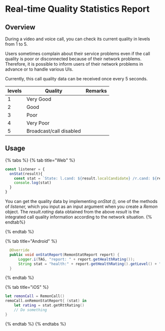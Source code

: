 # Real-time Quality Statistics Report

## Overview

During a video and voice call, you can check its current quality in levels from 1 to 5.

Users sometimes complain about their service problems even if the call quality is poor or disconnected because of their network problems. Therefore, it is possible to inform users of their network problems in advance or to handle various UIs.

Currently, this call quality data can be received once every 5 seconds.

| levels | Quality | Remarks |
| --- | --- | --- |
| 1 | Very Good | |
| 2 | Good | |
| 3 | Poor | |
| 4 | Very Poor | |
| 5 | Broadcast/call disabled | |

## Usage

{% tabs %}
{% tab title="Web" %}


```javascript
const listener = {
  onStat(result){
    const stat = `State: l.cand: ${result.localCandidate} /r.cand: ${result.remoteCandidate} /l.res: ${result.localFrameWidth} x ${result.localFrameHeight} /r.res: ${result.remoteFrameWidth} ${result.remoteFrameHeight} /l.rate: ${result.localFrameRate} /r.rate: ${result.remoteFrameRate} / Health: ${result.rating}`
    console.log(stat)
  }
}
```

You can get the quality data by implementing *onStat (),* one of the
methods of *listener,* which you input as an input argument when you
create a *Remon* object. The *result.rating* data obtained from the
above *result* is the integrated call quality information according to
the network situation. {% endtab%}

{% endtab %}

{% tab title="Android" %}
```java
  @Override
  public void onStatReport(RemonStatReport report) {
      Logger.i(TAG, "report: " + report.getHealthRating());
      String stat = "health:" + report.getHealthRating().getLevel() + "\n";
  }
```
{% endtab %}

{% tab title="iOS" %}
```swift
let remonCall = RemonCall()
remoCall.onRemonStatReport{ (stat) in 
    let rating = stat.getRttRating()
    // Do something
}
```
{% endtab %}
{% endtabs %}

